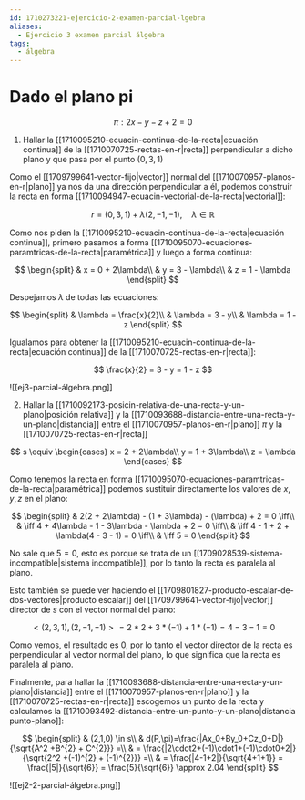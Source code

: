 ```yaml
---
id: 1710273221-ejercicio-2-examen-parcial-lgebra
aliases:
  - Ejercicio 3 examen parcial álgebra
tags:
  - álgebra
---
```


# Dado el plano pi

$$
\pi: 2x - y - z + 2 = 0
$$

1. Hallar la [[1710095210-ecuacin-continua-de-la-recta|ecuación continua]] de la [[1710070725-rectas-en-r|recta]] perpendicular a dicho plano y que pasa por el punto $(0,3,1)$

Como el [[1709799641-vector-fijo|vector]] normal del [[1710070957-planos-en-r|plano]] ya nos da una dirección perpendicular a él, podemos construir la recta en forma [[1710094947-ecuacin-vectorial-de-la-recta|vectorial]]:

$$
r = (0,3,1) + \lambda(2,-1,-1), \quad \lambda \in \mathbb{R}
$$

Como nos piden la [[1710095210-ecuacin-continua-de-la-recta|ecuación continua]], primero pasamos a forma [[1710095070-ecuaciones-paramtricas-de-la-recta|paramétrica]] y luego a forma continua:

$$
\begin{split}
    & x = 0 + 2\lambda\\
    & y = 3 - \lambda\\
    & z = 1 - \lambda
\end{split}
$$

Despejamos $\lambda$ de todas las ecuaciones:

$$
\begin{split}
    & \lambda = \frac{x}{2}\\
    & \lambda = 3 - y\\
    & \lambda = 1 - z
\end{split}
$$

Igualamos para obtener la [[1710095210-ecuacin-continua-de-la-recta|ecuación continua]] de la [[1710070725-rectas-en-r|recta]]:

$$
\frac{x}{2} = 3 - y = 1 - z
$$

![[ej3-parcial-álgebra.png]]

2. Hallar la [[1710092173-posicin-relativa-de-una-recta-y-un-plano|posición relativa]] y la [[1710093688-distancia-entre-una-recta-y-un-plano|distancia]] entre el [[1710070957-planos-en-r|plano]] $\pi$ y la [[1710070725-rectas-en-r|recta]]

$$
s \equiv
\begin{cases}
    x = 2 + 2\lambda\\
    y = 1 + 3\lambda\\
    z = \lambda
\end{cases}
$$

Como tenemos la recta en forma [[1710095070-ecuaciones-paramtricas-de-la-recta|paramétrica]] podemos sustituir directamente los valores de $x,y,z$ en el plano:

$$
\begin{split}
    & 2(2 + 2\lambda) - (1 + 3\lambda) - (\lambda) + 2 = 0 \iff\\
    & \iff 4 + 4\lambda - 1 - 3\lambda - \lambda + 2 = 0 \iff\\
    & \iff 4 - 1 + 2 + \lambda(4 - 3 - 1) = 0 \iff\\
    & \iff 5 = 0
\end{split}
$$

No sale que $5 = 0$, esto es porque se trata de un [[1709028539-sistema-incompatible|sistema incompatible]], por lo tanto la recta es paralela al plano.

Esto también se puede ver haciendo el [[1709801827-producto-escalar-de-dos-vectores|producto escalar]] del [[1709799641-vector-fijo|vector]] director de $s$ con el vector normal del plano: 

$$
<(2,3,1),(2,-1,-1)> = 2*2 + 3*(-1) + 1*(-1) = 4 - 3 - 1 = 0
$$

Como vemos, el resultado es $0$, por lo tanto el vector director de la recta es perpendicular al vector normal del plano, lo que significa que la recta es paralela al plano.

Finalmente, para hallar la [[1710093688-distancia-entre-una-recta-y-un-plano|distancia]] entre el [[1710070957-planos-en-r|plano]] y la [[1710070725-rectas-en-r|recta]] escogemos un punto de la recta y calculamos la [[1710093492-distancia-entre-un-punto-y-un-plano|distancia punto-plano]]:

$$
\begin{split}
    & (2,1,0) \in s\\
    & d(P,\pi)=\frac{|Ax_0+By_0+Cz_0+D|}{\sqrt{A^2 +B^{2} + C^{2}}} =\\
    & = \frac{|2\cdot2+(-1)\cdot1+(-1)\cdot0+2|}{\sqrt{2^2 +(-1)^{2} + (-1)^{2}}} =\\
    & = \frac{|4-1+2|}{\sqrt{4+1+1}} = \frac{|5|}{\sqrt{6}} = \frac{5}{\sqrt{6}} \approx 2.04
\end{split}
$$

![[ej2-2-parcial-álgebra.png]]
